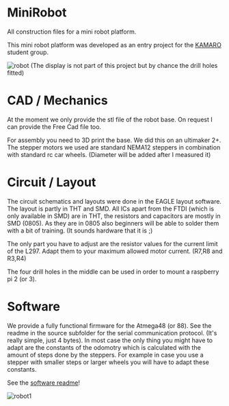 # MiniRobot
All construction files for a mini robot platform.

This mini robot platform was developed as an entry project for the [KAMARO](https://kamaro-engineering.de/) student group. 

![robot](https://github.com/firesurfer/MiniRobot/blob/master/doc/DSC_0270.JPG)
(The display is not part of this project but by chance the drill holes fitted)



# CAD / Mechanics

At the moment we only provide the stl file of the robot base. On request I can provide the Free Cad file too. 

For assembly you need to 3D print the base. We did this on an ultimaker 2+.
The stepper motors we used are standard NEMA12 steppers in combination with standard rc car wheels. (Diameter will be added after I measured it)

# Circuit / Layout

The circuit schematics and layouts were done in the EAGLE layout software. The layout is partly in THT and SMD. All ICs apart from the FTDI (which is only available in SMD) are in THT, the resistors and capacitors are mostly in SMD (0805). As they are in 0805 also beginners will be able to solder them with a bit of training. (It sounds hardware that it is ;) 

The only part you have to adjust are the resistor values for the current limit of the L297. Adapt them to your maximum allowed motor current. (R7,R8 and R3,R4)

The four drill holes in the middle can be used in order to mount a raspberry pi 2 (or 3).

# Software

We provide a fully functional firmware for the Atmega48 (or 88). See the readme in the source subfolder for the serial communication protocol. (It's really simple, just 4 bytes). In most case the only thing you might have to adapt are the constants of the odomotry which is calculated with the amount of steps done by the steppers. For example in case you use a stepper with smaller steps or larger wheels you will have to adapt these constants.

See the [software readme](source/README.md)!

![robot1](https://github.com/firesurfer/MiniRobot/blob/master/doc/DSC_0271.JPG)


